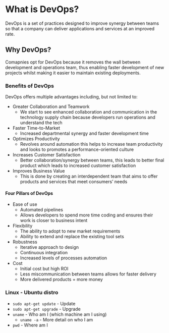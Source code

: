 # What is DevOps?

DevOps is a set of practices designed to improve synergy between teams so that a company can deliver applications and services at an improved rate.

## Why DevOps?

Comapnies opt for DevOps because it removes the wall between development and operations team, thus enabling faster development of new projects whilst making it easier to maintain existing deployments.

### Benefits of DevOps

DevOps offers multiple advantages including, but not limited to:

- Greater Collaboration and Teamwork
  - We start to see enhanced collaboration and communication in the technology supply chain because developers run operations and understand the tech
- Faster Time-to-Market
  - Increased departmental synergy and faster development time
- Optimizes Productivity
  - Revolves around automation this helps to increase team productivity and looks to promotes a performance-oriented culture
- Increases Customer Satisfaction
  - Better collaboration/synergy between teams, this leads to better final product which leads to increased customer satisfaction
- Improves Business Value
  - This is done by creating an interdependent team that aims to offer products and services that meet consumers’ needs

#### Four Pillars of DevOps

- Ease of use
  - Automated pipelines
  - Allows developers to spend more time coding and ensures their work is closer to business intent
- Flexibility
  - The ability to adopt to new market requirements
  - Ability to extend and replace the existing tool sets
- Robustness
  - Iterative approach to design
  - Continuous integration
  - Increased levels of processes automation
- Cost
  - Initial cost but high ROI
  - Less miscommunication between teams allows for faster delivery
  - More delivered products = more money

### Linux - Ubuntu distro

- `sudo apt-get update` - Update
- `sudo apt-get upgrade` - Upgrade
- `uname` - Who am I (which machine am I using)
  - `uname -a` - More detail on who I am
- `pwd` - Where am I
